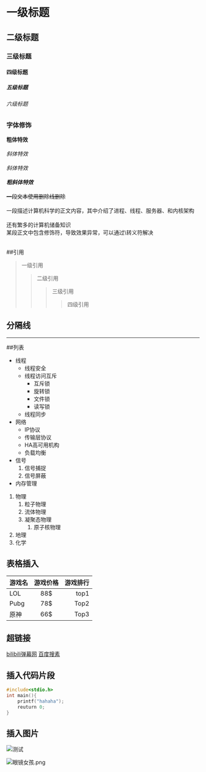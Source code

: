 # 一级标题
## 二级标题
### 三级标题
#### 四级标题
##### 五级标题
###### 六级标题

### 字体修饰
**粗体特效**<br><br>
*斜体特效*<br><br>
*斜体特效*<br><br>
***粗斜体特效***<br><br>
~~一段文本使用删除线删除~~<br><br>
一段描述计算机科学的正文内容，其中介绍了进程、线程、服务器、和内核架构<br><br>
还有繁多的计算机储备知识<br>
某段正文中包含修饰符，导致效果异常，可以通过\转义符解决<br><br>


##引用

>一级引用
>>二级引用
>>>三级引用
>>>
>>>>四级引用
## 分隔线

*****


##列表

* 线程
  * 线程安全
  * 线程访问互斥
    * 互斥锁
    * 旋转锁
    * 文件锁
    * 读写锁
  * 线程同步
* 网络
  * IP协议
  * 传输层协议
  * HA高可用机构
  * 负载均衡
* 信号
  1. 信号捕捉
  2. 信号屏蔽
* 内存管理

1. 物理
   1. 粒子物理
   2. 流体物理
   3. 凝聚态物理
      1. 原子核物理
2. 地理
3. 化学


## 表格插入

游戏名|游戏价格|游戏排行
---|:-:|---:
LOL|88$|top1
Pubg|78$|Top2
原神|66$|Top3


## 超链接
[bilibili弹幕网](https://www/bilibili.com "点击进入B站")
[百度搜素](https://www.baidu.com)


## 插入代码片段
```c
#include<stdio.h>
int main(){
	printf("hahaha");
	reuturn 0;
}
```

## 插入图片

![测试](README.assets/26463d99d1426416313b78cc3f3b0a0.png)



![眼镜女孩.png](https://s2.loli.net/2022/08/14/aJMPl5SReQ6mUkF.png)

